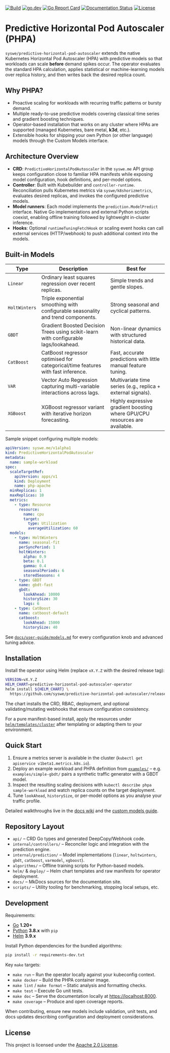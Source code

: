 [![Build](https://github.com/syswe/predictive-horizontal-pod-autoscaler/workflows/main/badge.svg)](https://github.com/syswe/predictive-horizontal-pod-autoscaler/actions)
[![go.dev](https://img.shields.io/badge/go.dev-reference-007d9c?logo=go&logoColor=white&style=flat)](https://pkg.go.dev/github.com/syswe/predictive-horizontal-pod-autoscaler)
[![Go Report Card](https://goreportcard.com/badge/github.com/syswe/predictive-horizontal-pod-autoscaler)](https://goreportcard.com/report/github.com/syswe/predictive-horizontal-pod-autoscaler)
[![Documentation Status](https://readthedocs.org/projects/predictive-horizontal-pod-autoscaler/badge/?version=latest)](https://predictive-horizontal-pod-autoscaler.readthedocs.io/en/latest)
[![License](https://img.shields.io/:license-apache-blue.svg)](https://www.apache.org/licenses/LICENSE-2.0.html)

# Predictive Horizontal Pod Autoscaler (PHPA)

`syswe/predictive-horizontal-pod-autoscaler` extends the native Kubernetes Horizontal Pod Autoscaler (HPA) with
predictive models so that workloads can scale **before** demand spikes occur. The operator evaluates the standard HPA
calculation, applies statistical or machine-learning models over replica history, and then writes back the desired
replica count.

## Why PHPA?

- Proactive scaling for workloads with recurring traffic patterns or bursty demand.
- Multiple ready-to-use predictive models covering classical time series and gradient boosting techniques.
- Operator-based installation that works on any cluster where HPAs are supported (managed Kubernetes, bare metal,
  **k3d**, etc.).
- Extensible hooks for shipping your own Python (or other language) models through the Custom Models interface.

## Architecture Overview

- **CRD**: `PredictiveHorizontalPodAutoscaler` in the `syswe.me` API group keeps configuration close to familiar HPA
  manifests while exposing model configuration, hook definitions, and per-model options.
- **Controller**: Built with Kubebuilder and `controller-runtime`. Reconciliation pulls Kubernetes metrics via
  `syswe/k8shorizmetrics`, evaluates desired replicas, and invokes the configured predictive models.
- **Model runners**: Each model implements the `prediction.ModelPredict` interface. Native Go implementations and
  external Python scripts coexist, enabling offline training followed by lightweight in-cluster inference.
- **Hooks**: Optional `runtimeTuningFetchHook` or scaling event hooks can call external services (HTTP/webhook) to push
  additional context into the models.

## Built-in Models

| Type | Description | Best for |
| ---- | ----------- | -------- |
| `Linear` | Ordinary least squares regression over recent replicas. | Simple trends and gentle slopes. |
| `HoltWinters` | Triple exponential smoothing with configurable seasonality and trend components. | Strong seasonal and cyclical patterns. |
| `GBDT` | Gradient Boosted Decision Trees using scikit-learn with configurable lags/lookahead. | Non-linear dynamics with structured historical data. |
| `CatBoost` | CatBoost regressor optimised for categorical/time features with fast inference. | Fast, accurate predictions with little manual feature tuning. |
| `VAR` | Vector Auto Regression capturing multi-variable interactions across lags. | Multivariate time series (e.g., replica + external signals). |
| `XGBoost` | XGBoost regressor variant with iterative horizon forecasting. | Highly expressive gradient boosting where GPU/CPU resources are available. |

Sample snippet configuring multiple models:

```yaml
apiVersion: syswe.me/v1alpha1
kind: PredictiveHorizontalPodAutoscaler
metadata:
  name: sample-workload
spec:
  scaleTargetRef:
    apiVersion: apps/v1
    kind: Deployment
    name: php-apache
  minReplicas: 1
  maxReplicas: 10
  metrics:
    - type: Resource
      resource:
        name: cpu
        target:
          type: Utilization
          averageUtilization: 60
  models:
    - type: HoltWinters
      name: seasonal-fit
      perSyncPeriod: 1
      holtWinters:
        alpha: 0.9
        beta: 0.1
        gamma: 0.4
        seasonalPeriods: 6
        storedSeasons: 4
    - type: GBDT
      name: gbdt-fast
      gbdt:
        lookAhead: 10000
        historySize: 30
        lags: 6
    - type: CatBoost
      name: catboost-default
      catboost:
        lookAhead: 15000
        historySize: 40
```

See [`docs/user-guide/models.md`](docs/user-guide/models.md) for every configuration knob and advanced tuning advice.

## Installation

Install the operator using Helm (replace `vX.Y.Z` with the desired release tag):

```bash
VERSION=vX.Y.Z
HELM_CHART=predictive-horizontal-pod-autoscaler-operator
helm install ${HELM_CHART} \
  https://github.com/syswe/predictive-horizontal-pod-autoscaler/releases/download/${VERSION}/predictive-horizontal-pod-autoscaler-${VERSION}.tgz
```

The chart installs the CRD, RBAC, deployment, and optional validating/mutating webhooks that ensure configuration
consistency.

For a pure manifest-based install, apply the resources under [`helm/templates/cluster`](helm/templates/cluster/)
after templating or adapting them to your environment.

## Quick Start

1. Ensure a metrics server is available in the cluster (`kubectl get apiservice v1beta1.metrics.k8s.io`).
2. Deploy an example workload and PHPA definition from [`examples/`](examples/) – e.g. `examples/simple-gbdt/` pairs a
   synthetic traffic generator with a GBDT model.
3. Inspect the resulting scaling decisions with `kubectl describe phpa sample-workload` and watch replica counts on the
   target deployment.
4. Tune `lookAhead`, `historySize`, or per-model options as you analyse your traffic profile.

Detailed walkthroughs live in the [docs wiki](docs/wiki/) and the [custom models guide](docs/user-guide/custom-models.md).

## Repository Layout

- `api/` – CRD Go types and generated DeepCopy/Webhook code.
- `internal/controllers/` – Reconciler logic and integration with the prediction engine.
- `internal/prediction/` – Model implementations (`linear`, `holtwinters`, `gbdt`, `catboost`, `varmodel`, `xgboost`).
- `algorithms/` – Offline training scripts for Python-based models.
- `helm/` & `deploy/` – Helm chart templates and raw manifests for operator deployment.
- `docs/` – MkDocs sources for the documentation site.
- `scripts/` – Utility tooling for benchmarking, stopping local setups, etc.

## Development

Requirements:

- [Go](https://golang.org/doc/install) **1.20+**
- [Python](https://www.python.org/downloads/) **3.8.x** with `pip`
- [Helm](https://helm.sh/) **3.9.x**

Install Python dependencies for the bundled algorithms:

```bash
pip install -r requirements-dev.txt
```

Key `make` targets:

- `make run` – Run the operator locally against your kubeconfig context.
- `make docker` – Build the PHPA container image.
- `make lint` / `make format` – Static analysis and formatting checks.
- `make test` – Execute Go unit tests.
- `make doc` – Serve the documentation locally at <https://localhost:8000>.
- `make coverage` – Produce and open coverage reports.

When contributing, ensure new models include validation, unit tests, and docs updates describing configuration and
deployment considerations.

## License

This project is licensed under the [Apache 2.0 License](LICENSE).
